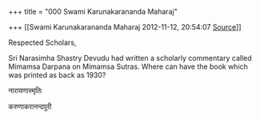 +++
title = "000 Swami Karunakarananda Maharaj"

+++
[[Swami Karunakarananda Maharaj	2012-11-12, 20:54:07 [Source](https://groups.google.com/g/bvparishat/c/KT6mb3VoA60)]]



Respected Scholars,  
  
Sri Narasimha Shastry Devudu had written a scholarly commentary called Mimamsa Darpana on Mimamsa Sutras. Where can have the book which was printed as back as 1930?  
  
  
  
नारायणास्मृतिः  
  
करुणाकरानन्दपुरी  
  
  
  

